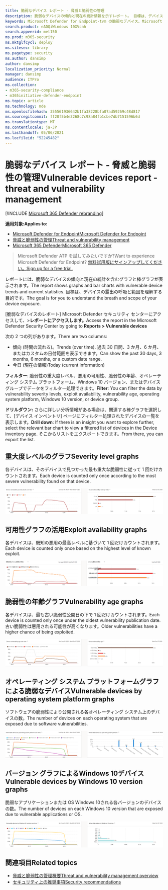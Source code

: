 ```yaml
---
title: 脆弱なデバイス レポート - 脅威と脆弱性の管理
description: 脆弱なデバイスの傾向と現在の統計情報を示すレポート。 目標は、デバイスの露出の呼吸と範囲を理解する目的です。
keywords: Microsoft Defender for Endpoint-tvm の脆弱なデバイス、Microsoft Defender for Endpoint、tvm、脅威& 脆弱性の暴露を減らす、脅威と脆弱性を軽減する、セキュリティ構成を監視する
search.product: eADQiWindows 10XVcnh
search.appverid: met150
ms.prod: m365-security
ms.mktglfcycl: deploy
ms.sitesec: library
ms.pagetype: security
ms.author: dansimp
author: dansimp
localization_priority: Normal
manager: dansimp
audience: ITPro
ms.collection:
- m365-security-compliance
- m365initiative-defender-endpoint
ms.topic: article
ms.technology: mde
ms.openlocfilehash: 355561936642b1fa38228bfa07ad59269c48d817
ms.sourcegitcommit: ff20f5b4e3268c7c98a84fb1cbe7db7151596b6d
ms.translationtype: MT
ms.contentlocale: ja-JP
ms.lasthandoff: 05/06/2021
ms.locfileid: "52245482"
---
```

# <a name="vulnerable-devices-report---threat-and-vulnerability-management"></a><span data-ttu-id="db376-105">脆弱なデバイス レポート - 脅威と脆弱性の管理</span><span class="sxs-lookup"><span data-stu-id="db376-105">Vulnerable devices report - threat and vulnerability management</span></span>

[!INCLUDE [Microsoft 365 Defender rebranding](../../includes/microsoft-defender.md)]

<span data-ttu-id="db376-106">**適用対象:**</span><span class="sxs-lookup"><span data-stu-id="db376-106">**Applies to:**</span></span>

- [<span data-ttu-id="db376-107">Microsoft Defender for Endpoint</span><span class="sxs-lookup"><span data-stu-id="db376-107">Microsoft Defender for Endpoint</span></span>](https://go.microsoft.com/fwlink/?linkid=2154037)
- [<span data-ttu-id="db376-108">脅威と脆弱性の管理</span><span class="sxs-lookup"><span data-stu-id="db376-108">Threat and vulnerability management</span></span>](next-gen-threat-and-vuln-mgt.md)
- [<span data-ttu-id="db376-109">Microsoft 365 Defender</span><span class="sxs-lookup"><span data-stu-id="db376-109">Microsoft 365 Defender</span></span>](https://go.microsoft.com/fwlink/?linkid=2118804)

><span data-ttu-id="db376-110">Microsoft Defender ATP を試してみたいですか?</span><span class="sxs-lookup"><span data-stu-id="db376-110">Want to experience Microsoft Defender for Endpoint?</span></span> [<span data-ttu-id="db376-111">無料試用版にサインアップしてください。</span><span class="sxs-lookup"><span data-stu-id="db376-111">Sign up for a free trial.</span></span>](https://www.microsoft.com/microsoft-365/windows/microsoft-defender-atp?ocid=docs-wdatp-portaloverview-abovefoldlink)

<span data-ttu-id="db376-112">レポートには、脆弱なデバイスの傾向と現在の統計を含むグラフと棒グラフが表示されます。</span><span class="sxs-lookup"><span data-stu-id="db376-112">The report shows graphs and bar charts with vulnerable device trends and current statistics.</span></span> <span data-ttu-id="db376-113">目標は、デバイスの露出の呼吸と範囲を理解する目的です。</span><span class="sxs-lookup"><span data-stu-id="db376-113">The goal is for you to understand the breath and scope of your device exposure.</span></span>

<span data-ttu-id="db376-114">[脆弱なデバイスのレポート] Microsoft Defender セキュリティ センターにアクセスして、>**レポートにアクセスします。**</span><span class="sxs-lookup"><span data-stu-id="db376-114">Access the report in the Microsoft Defender Security Center by going to **Reports > Vulnerable devices**</span></span>

<span data-ttu-id="db376-115">次の 2 つの列があります。</span><span class="sxs-lookup"><span data-stu-id="db376-115">There are two columns:</span></span>

- <span data-ttu-id="db376-116">傾向 (時間の流れる)。</span><span class="sxs-lookup"><span data-stu-id="db376-116">Trends (over time).</span></span> <span data-ttu-id="db376-117">過去 30 日間、3 か月、6 か月、またはカスタムの日付範囲を表示できます。</span><span class="sxs-lookup"><span data-stu-id="db376-117">Can show the past 30 days, 3 months, 6 months, or a custom date range.</span></span>
- <span data-ttu-id="db376-118">今日 (現在の情報)</span><span class="sxs-lookup"><span data-stu-id="db376-118">Today (current information)</span></span>

<span data-ttu-id="db376-119">**フィルター**: 脆弱性の重大度レベル、悪用の可用性、脆弱性の年齢、オペレーティング システム プラットフォーム、Windows 10 バージョン、またはデバイス グループでデータをフィルター処理できます。</span><span class="sxs-lookup"><span data-stu-id="db376-119">**Filter**: You can filter the data by vulnerability severity levels, exploit availability, vulnerability age, operating system platform, Windows 10 version, or device group.</span></span>

<span data-ttu-id="db376-120">**ドリルダウン:** さらに詳しい分析情報がある場合は、関連する棒グラフを選択して、[デバイス インベントリ] ページにフィルター処理されたデバイスの一覧を表示します。</span><span class="sxs-lookup"><span data-stu-id="db376-120">**Drill down**: If there is an insight you want to explore further, select the relevant bar chart to view a filtered list of devices in the Device inventory page.</span></span> <span data-ttu-id="db376-121">そこからリストをエクスポートできます。</span><span class="sxs-lookup"><span data-stu-id="db376-121">From there, you can export the list.</span></span>

## <a name="severity-level-graphs"></a><span data-ttu-id="db376-122">重大度レベルのグラフ</span><span class="sxs-lookup"><span data-stu-id="db376-122">Severity level graphs</span></span>

<span data-ttu-id="db376-123">各デバイスは、そのデバイスで見つかった最も重大な脆弱性に従って 1 回だけカウントされます。</span><span class="sxs-lookup"><span data-stu-id="db376-123">Each device is counted only once according to the most severe vulnerability found on that device.</span></span>

![現在のデバイスの脆弱性の重大度レベルの 1 つのグラフと、時間の流中のレベルを示す 1 つのグラフ。](images/tvm-report-severity.png)

## <a name="exploit-availability-graphs"></a><span data-ttu-id="db376-125">可用性グラフの活用</span><span class="sxs-lookup"><span data-stu-id="db376-125">Exploit availability graphs</span></span>

<span data-ttu-id="db376-126">各デバイスは、既知の悪用の最高レベルに基づいて 1 回だけカウントされます。</span><span class="sxs-lookup"><span data-stu-id="db376-126">Each device is counted only once based on the highest level of known exploit.</span></span>

![現在のデバイスの利用可能性のグラフと、時間の流れによる可用性を示すグラフが 1 つ表示されます。](images/tvm-report-exploit-availability.png)

## <a name="vulnerability-age-graphs"></a><span data-ttu-id="db376-128">脆弱性の年齢グラフ</span><span class="sxs-lookup"><span data-stu-id="db376-128">Vulnerability age graphs</span></span>

<span data-ttu-id="db376-129">各デバイスは、最も古い脆弱性公開日の下で 1 回だけカウントされます。</span><span class="sxs-lookup"><span data-stu-id="db376-129">Each device is counted only once under the oldest vulnerability publication date.</span></span> <span data-ttu-id="db376-130">古い脆弱性は悪用される可能性が高くなります。</span><span class="sxs-lookup"><span data-stu-id="db376-130">Older vulnerabilities have a higher chance of being exploited.</span></span>

![現在のデバイスの脆弱性の年齢のグラフと、時間の経時を示す 1 つのグラフ。](images/tvm-report-age.png)

## <a name="vulnerable-devices-by-operating-system-platform-graphs"></a><span data-ttu-id="db376-132">オペレーティング システム プラットフォームグラフによる脆弱なデバイス</span><span class="sxs-lookup"><span data-stu-id="db376-132">Vulnerable devices by operating system platform graphs</span></span>

<span data-ttu-id="db376-133">ソフトウェアの脆弱性により公開される各オペレーティング システム上のデバイスの数。</span><span class="sxs-lookup"><span data-stu-id="db376-133">The number of devices on each operating system that are exposed due to software vulnerabilities.</span></span>

![オペレーティング システム プラットフォーム別の現在の脆弱なデバイスの 1 つのグラフと、OS プラットフォームによる脆弱なデバイスの時間の経時を示す 1 つのグラフ。](images/tvm-report-os.png)

## <a name="vulnerable-devices-by-windows-10-version-graphs"></a><span data-ttu-id="db376-135">バージョン グラフによるWindows 10デバイス</span><span class="sxs-lookup"><span data-stu-id="db376-135">Vulnerable devices by Windows 10 version graphs</span></span>

<span data-ttu-id="db376-136">脆弱なアプリケーションまたは OS Windows 10される各バージョンのデバイスの数。</span><span class="sxs-lookup"><span data-stu-id="db376-136">The number of devices on each Windows 10 version that are exposed due to vulnerable applications or OS.</span></span>

![現在の脆弱なデバイスのバージョン別の 1 つのグラフWindows 10、1 つのグラフは、Windows 10バージョンで脆弱なデバイスを示します。](images/tvm-report-version.png)

## <a name="related-topics"></a><span data-ttu-id="db376-138">関連項目</span><span class="sxs-lookup"><span data-stu-id="db376-138">Related topics</span></span>

- [<span data-ttu-id="db376-139">脅威と脆弱性の管理概要</span><span class="sxs-lookup"><span data-stu-id="db376-139">Threat and vulnerability management overview</span></span>](next-gen-threat-and-vuln-mgt.md)
- [<span data-ttu-id="db376-140">セキュリティ上の推奨事項</span><span class="sxs-lookup"><span data-stu-id="db376-140">Security recommendations</span></span>](tvm-security-recommendation.md)
